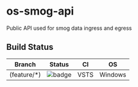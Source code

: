 # os-smog-api

Public API used for smog data ingress and egress

## Build Status

|Branch     | Status                                                                                                                     | CI   | OS      |
|-----------|----------------------------------------------------------------------------------------------------------------------------|------|---------|
 (feature/*)|![badge](https://opensmog-net.visualstudio.com/_apis/public/build/definitions/dbf362cf-6d45-4160-8ea6-622363ba1a82/1/badge) | VSTS | Windows